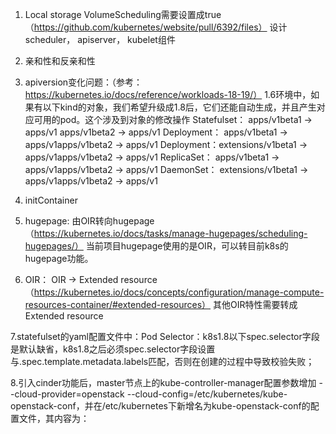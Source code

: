 1. Local storage
VolumeScheduling需要设置成true（https://github.com/kubernetes/website/pull/6392/files）
设计scheduler， apiserver， kubelet组件

2. 亲和性和反亲和性


3. apiversion变化问题：（参考：https://kubernetes.io/docs/reference/workloads-18-19/）
1.6环境中，如果有以下kind的对象，我们希望升级成1.8后，它们还能自动生成，并且产生对应可用的pod。这个涉及到对象的修改操作
Statefulset：  apps/v1beta1 →  apps/v1 apps/v1beta2 →  apps/v1
Deployment：  apps/v1beta1 →  apps/v1apps/v1beta2 →  apps/v1
Deployment：extensions/v1beta1 →  apps/v1apps/v1beta2 →  apps/v1
ReplicaSet：  apps/v1beta1 →  apps/v1apps/v1beta2 →  apps/v1
DaemonSet： extensions/v1beta1 →  apps/v1apps/v1beta2 →  apps/v1

4. initContainer

5. hugepage: 由OIR转向hugepage （https://kubernetes.io/docs/tasks/manage-hugepages/scheduling-hugepages/）
当前项目hugepage使用的是OIR，可以转目前k8s的hugepage功能。

6. OIR： OIR -> Extended resource （https://kubernetes.io/docs/concepts/configuration/manage-compute-resources-container/#extended-resources）
其他OIR特性需要转成Extended resource

7.statefulset的yaml配置文件中：Pod Selector：k8s1.8以下spec.selector字段是默认缺省，k8s1.8之后必须spec.selector字段设置与.spec.template.metadata.labels匹配，否则在创建的过程中导致校验失败；

8.引入cinder功能后，master节点上的kube-controller-manager配置参数增加 --cloud-provider=openstack --cloud-config=/etc/kubernetes/kube-openstack-conf，并在/etc/kubernetes下新增名为kube-openstack-conf的配置文件，其内容为：
